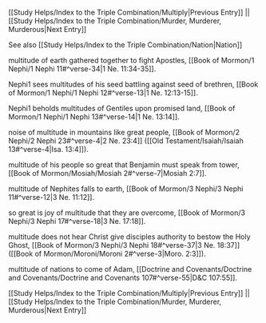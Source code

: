 [[Study Helps/Index to the Triple Combination/Multiply|Previous Entry]]  ||  [[Study Helps/Index to the Triple Combination/Murder, Murderer, Murderous|Next Entry]]

 See also [[Study Helps/Index to the Triple Combination/Nation|Nation]]

 multitude of earth gathered together to fight Apostles, [[Book of Mormon/1 Nephi/1 Nephi 11#^verse-34|1 Ne. 11:34-35]].

 Nephi1 sees multitudes of his seed battling against seed of brethren, [[Book of Mormon/1 Nephi/1 Nephi 12#^verse-13|1 Ne. 12:13-15]].

 Nephi1 beholds multitudes of Gentiles upon promised land, [[Book of Mormon/1 Nephi/1 Nephi 13#^verse-14|1 Ne. 13:14]].

 noise of multitude in mountains like great people, [[Book of Mormon/2 Nephi/2 Nephi 23#^verse-4|2 Ne. 23:4]] ([[Old Testament/Isaiah/Isaiah 13#^verse-4|Isa. 13:4]]).

 multitude of his people so great that Benjamin must speak from tower, [[Book of Mormon/Mosiah/Mosiah 2#^verse-7|Mosiah 2:7]].

 multitude of Nephites falls to earth, [[Book of Mormon/3 Nephi/3 Nephi 11#^verse-12|3 Ne. 11:12]].

 so great is joy of multitude that they are overcome, [[Book of Mormon/3 Nephi/3 Nephi 17#^verse-18|3 Ne. 17:18]].

 multitude does not hear Christ give disciples authority to bestow the Holy Ghost, [[Book of Mormon/3 Nephi/3 Nephi 18#^verse-37|3 Ne. 18:37]] ([[Book of Mormon/Moroni/Moroni 2#^verse-3|Moro. 2:3]]).

 multitude of nations to come of Adam, [[Doctrine and Covenants/Doctrine and Covenants/Doctrine and Covenants 107#^verse-55|D&C 107:55]].

[[Study Helps/Index to the Triple Combination/Multiply|Previous Entry]]  ||  [[Study Helps/Index to the Triple Combination/Murder, Murderer, Murderous|Next Entry]]